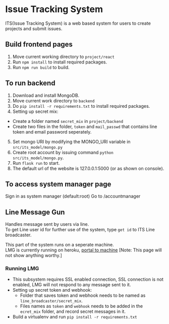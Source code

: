 # Issue Tracking System
ITS(Issue Tracking System) is a web based system for users to create projects and submit issues.

## Build frontend pages
1. Move current working directory to `project/react`
2. Run `npm install` to install required packages.
3. Run `npm run build` to build.

## To run backend
1. Download and install MongoDB.
2. Move current work directory to `backend`
3. Do `pip install -r requirements.txt` to install required packages.
4. Setting up secret mix:
  * Create a folder named `secret_mix` in `project/backend`
  * Create two files in the folder, `token` and `mail_passwd` that contains line token and email password seperately.
5. Set mongo URI by modifying the MONGO_URI variable in `src/its_model/mongo.py`
6. Create root account by issuing command `python src/its_model/mongo.py`.
7. Run `flask run` to start.
8. The default url of the website is 127.0.0.1:5000 (or as shown on console).

## To access system manager page
Sign in as system manager (default:root)
Go to <your url here>/accountmanager

## Line Message Gun
Handles message sent by users via line. \
To get Line user id for further use of the system, type `get id` to ITS Line broadcaster.

This part of the system runs on a seperate machine. \
LMG is currently running on heroku, [portal to machine](https://line-issue-broadcaster.herokuapp.com/) [Note: This page will not show anything worthy.]

### Running LMG
* This subsystem requires SSL enabled connection, SSL connection is not enabled, LMG will not respond to any message sent to it.
* Setting up secret token and webhook:
    * Folder that saves token and webhook needs to be named as `line_broadcaster/secret_mix`.
    * Files names as `token` and `webhook` needs to be added in the `ecret_mix` folder, and record secret messages in it.
* Build a virtualenv and run `pip install -r requirements.txt`
